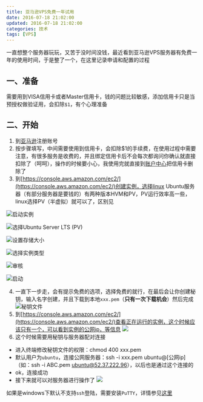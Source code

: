 ```yaml
---
title: 亚马逊VPS免费一年试用
date: 2016-07-18 21:02:00
updated: 2016-07-18 21:02:00
categories: 技术
tags: [VPS]
---
```



一直想整个服务器玩玩，又苦于没时间没钱，最近看到亚马逊VPS服务器有免费一年的使用时间，于是整了一个，在这里记录申请和配置的过程

<!-- more -->

## 一、准备
需要用到VISA信用卡或者Master信用卡，钱的问题比较敏感，添加信用卡只是当预授权做验证用，会扣除`$1`，有个心理准备

## 二、开始
1. 到[亚马逊](https://aws.amazon.com/cn)注册账号
2. 按步骤填写，中间需要使用到信用卡，会扣除$1的手续费，在使用过程中需要注意，有很多服务是收费的，并且绑定信用卡后不会每次都询问你确认就直接扣除了（呵呵），操作的时候要小心，我使用完就直接到[账户中心](https://www.amazon.com/gp/wallet)把信用卡删除了
3. 到[https://console.aws.amazon.com/ec2/](https://console.aws.amazon.com/ec2/)创建实例，选择linux Ubuntu服务器（有部分服务器是要钱的）有两种版本HVM和PV，PV运行效率高一些，linux选择PV（半虚拟）就可以了，区别见[](http://stackoverflow.com/questions/22130214/amazon-ec2-ubuntupv-or-ubuntuhvm)

  ![启动实例](http://7xqzvt.com1.z0.glb.clouddn.com/16-7-28/83846668.jpg)

  ![选择Ubuntu Server LTS (PV)](http://7xqzvt.com1.z0.glb.clouddn.com/16-7-28/7930100.jpg)

  ![设置存储大小](http://7xqzvt.com1.z0.glb.clouddn.com/16-7-28/83423717.jpg)

  ![选择实例类型](http://7xqzvt.com1.z0.glb.clouddn.com/16-7-28/78094703.jpg)

  ![审核](http://7xqzvt.com1.z0.glb.clouddn.com/16-7-28/59379720.jpg)

  ![启动](http://7xqzvt.com1.z0.glb.clouddn.com/16-7-28/83309431.jpg)

4. 一直下一步走，会有提示免费的选项，选择免费的就行，在最后会让你创建秘钥，输入名字创建，并且下载到本地`xxx.pem`（**只有一次下载机会**）然后完成
  ![秘钥文件](http://7xqzvt.com1.z0.glb.clouddn.com/16-7-28/72114717.jpg)
5. 到[https://console.aws.amazon.com/ec2/](https://console.aws.amazon.com/ec2/)查看正在运行的实例，这个时候应该只有一个，可以看到实例的公网ip，等信息
  ![](http://7xqzvt.com1.z0.glb.clouddn.com/16-7-28/57044390.jpg)
6. 这个时候需要用秘钥与服务器配对连接
  * 进入终端修改秘钥文件的权限：chmod 400 xxx.pem
  * 默认用户为`ubuntu`，连接公网服务器：ssh -i xxx.pem ubuntu@[公网ip]（如：ssh -i ABC.pem ubuntu@52.37.222.96），以后也是通过这个连接的
  * ok，连接成功
  * 接下来就可以对服务器进行操作了
  ![](http://7xqzvt.com1.z0.glb.clouddn.com/16-7-28/4340751.jpg)

  如果是windows下默认不支持`ssh`登陆，需要安装`PuTTY`，详情参见[这里](https://docs.aws.amazon.com/zh_cn/AWSEC2/latest/UserGuide/putty.html?icmpid=docs_ec2_console)
